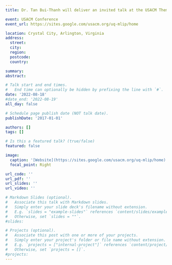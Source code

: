 ```yaml
---
title: Dr. Tan Bui-Thanh will deliver an invited talk at the USACM Thematic Conference on Uncertainty Quantification for Machine Learning Integrated Physics Modeling (UQ-MLIP).

event: USACM Conference
event_url: https://sites.google.com/usacm.org/uq-mlip/home

location: Crystal City, Arlington, Virginia
address:
  street: 
  city: 
  region: 
  postcode: 
  country: 

summary: 
abstract: 

# Talk start and end times.
#   End time can optionally be hidden by prefixing the line with `#`.
date: '2022-08-18'
#date_end: '2022-08-19'
all_day: false

# Schedule page publish date (NOT talk date).
publishDate: '2017-01-01'

authors: []
tags: []

# Is this a featured talk? (true/false)
featured: false

image:
  caption: '[Website](https://sites.google.com/usacm.org/uq-mlip/home)'
  focal_point: Right

url_code: ''
url_pdf: ''
url_slides: ''
url_video: ''

# Markdown Slides (optional).
#   Associate this talk with Markdown slides.
#   Simply enter your slide deck's filename without extension.
#   E.g. `slides = "example-slides"` references `content/slides/example-slides.md`.
#   Otherwise, set `slides = ""`.
#slides:

# Projects (optional).
#   Associate this post with one or more of your projects.
#   Simply enter your project's folder or file name without extension.
#   E.g. `projects = ["internal-project"]` references `content/project/deep-learning/index.md`.
#   Otherwise, set `projects = []`.
#projects:
---
```



